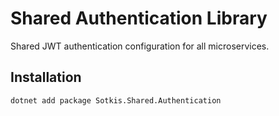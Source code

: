 # Shared Authentication Library

Shared JWT authentication configuration for all microservices.

## Installation

```bash
dotnet add package Sotkis.Shared.Authentication
